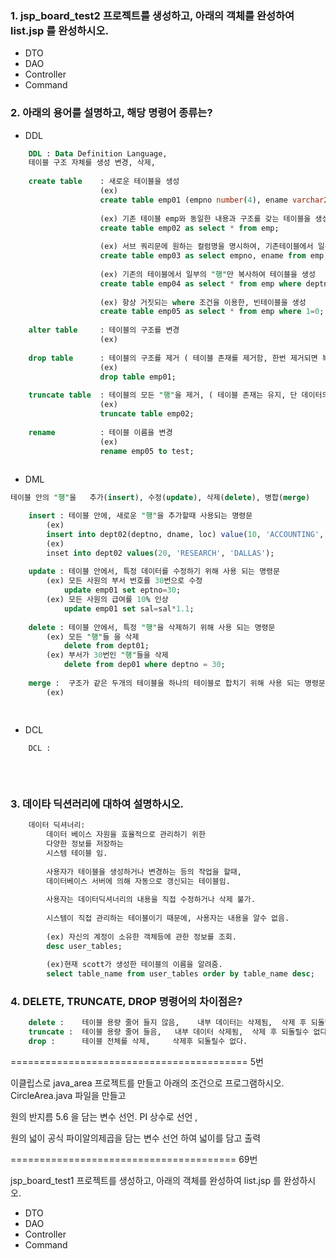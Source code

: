 ### 1. jsp_board_test2 프로젝트를 생성하고, 아래의 객체를 완성하여 list.jsp 를 완성하시오.
- DTO
- DAO
- Controller
- Command

### 2. 아래의 용어를 설명하고, 해당 명령어 종류는?

- DDL
```sql
	DDL : Data Definition Language,	
	테이블 구조 자체를 생성 변경, 삭제,   
	
	create table	: 새로운 테이블을 생성
					(ex)
					create table emp01 (empno number(4), ename varchar2(20), sal number(7,2);
					
					(ex) 기존 테이블 emp와 동일한 내용과 구조를 갖는 테이블을 생성
					create table emp02 as select * from emp;
					
					(ex) 서브 쿼리문에 원하는 컬럼명을 명시하여, 기존테이블에서 일부의 컬럼만 복사하여 테이블을 생성
					create table emp03 as select empno, ename from emp;
					
					(ex) 기존의 테이블에서 일부의 "행"만 복사하여 테이블을 생성
					create table emp04 as select * from emp where deptno=10;
					
					(ex) 항상 거짓되는 where 조건을 이용한, 빈테이블을 생성
					create table emp05 as select * from emp where 1=0;
					
	alter table		: 테이블의 구조를 변경
					(ex)
					
	drop table		: 테이블의 구조를 제거 ( 테이블 존재를 제거함, 한번 제거되면 복구 불가능 )
					(ex)
					drop table emp01;
	
	truncate table	: 테이블의 모든 "행"을 제거, ( 테이블 존재는 유지, 단 데이터의 내용만 제거함 )
					(ex)
					truncate table emp02;
					
	rename 			: 테이블 이름을 변경
					(ex)
					rename emp05 to test;
	
```

- DML 
```sql
테이블 안의 "행"을   추가(insert), 수정(update), 삭제(delete), 병합(merge)

	insert : 테이블 안에, 새로운 "행"을 추가할때 사용되는 명령문
		(ex) 
		insert into dept02(deptno, dname, loc) value(10, 'ACCOUNTING', 'NEW YORK');
		(ex) 
		inset into dept02 values(20, 'RESEARCH', 'DALLAS');
		
	update : 테이블 안에서, 특정 데이터를 수정하기 위해 사용 되는 명령문
		(ex) 모든 사원의 부서 번호를 30번으로 수정
			update emp01 set eptno=30;
		(ex) 모든 사원의 급여를 10% 인상
			update emp01 set sal=sal*1.1;
	
	delete : 테이블 안에서, 특정 "행"을 삭제하기 위해 사용 되는 명령문
		(ex) 모든 "행"들 을 삭제
			delete from dept01;
		(ex) 부서가 30번인 "행"들을 삭제
			delete from dep01 where deptno = 30;
	
	merge :  구조가 같은 두개의 테이블을 하나의 테이블로 합치기 위해 사용 되는 명령문
		(ex)
	
	
```
- DCL
```sql
	DCL : 
	
	
	
```


### 3. 데이타 딕션러리에 대하여 설명하시오.
```sql
	데이터 딕셔너리:
		데이터 베이스 자원을 효율적으로 관리하기 위한
		다양한 정보를 저장하는 
		시스템 테이블 임.
		
		사용자가 테이블을 생성하거나 변경하는 등의 작업을 할때,
		데이터베이스 서버에 의해 자동으로 갱신되는 테이블임.
		
		사용자는 데이터딕셔너리의 내용을 직접 수정하거나 삭제 불가.
		
		시스템이 직접 관리하는 테이블이기 때문에, 사용자는 내용을 알수 없음.
		
		(ex) 자신의 계정이 소유한 객체등에 관한 정보를 조회.
		desc user_tables;
		
		(ex)현재 scott가 생성한 테이블의 이름을 알려줌.
		select table_name from user_tables order by table_name desc;
```


### 4. DELETE, TRUNCATE, DROP 명령어의 차이점은?
```sql
	delete :  	테이블 용량 줄어 들지 않음,	내부 데이터는 삭제됨,  삭제 후 되돌릴수 있음.
	truncate : 	테이블 용량 줄어 들음,	내부 데이터 삭제됨,  삭제 후 되돌릴수 없다.
	drop : 		테이블 전체를 삭제, 	삭제후 되돌릴수 없다.

```



=========================================
5번

이클립스로 java_area 프로젝트를 만들고
아래의 조건으로 프로그램하시오.
CircleArea.java 파일을 만들고

원의 반지름 5.6 을 담는 변수 선언.
PI 상수로 선언 
, 

원의 넓이 공식 파이알의제곱을 담는 변수 선언 하여 
넓이를 담고 출력

=======================================
69번

 jsp_board_test1 프로젝트를 생성하고, 아래의 객체를 완성하여 list.jsp 를 완성하시오.
- DTO
- DAO
- Controller
- Command

